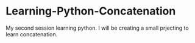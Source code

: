 # Learning-Python-Concatenation

My second session learning python. I will be creating a small prjecting to learn concatenation.
